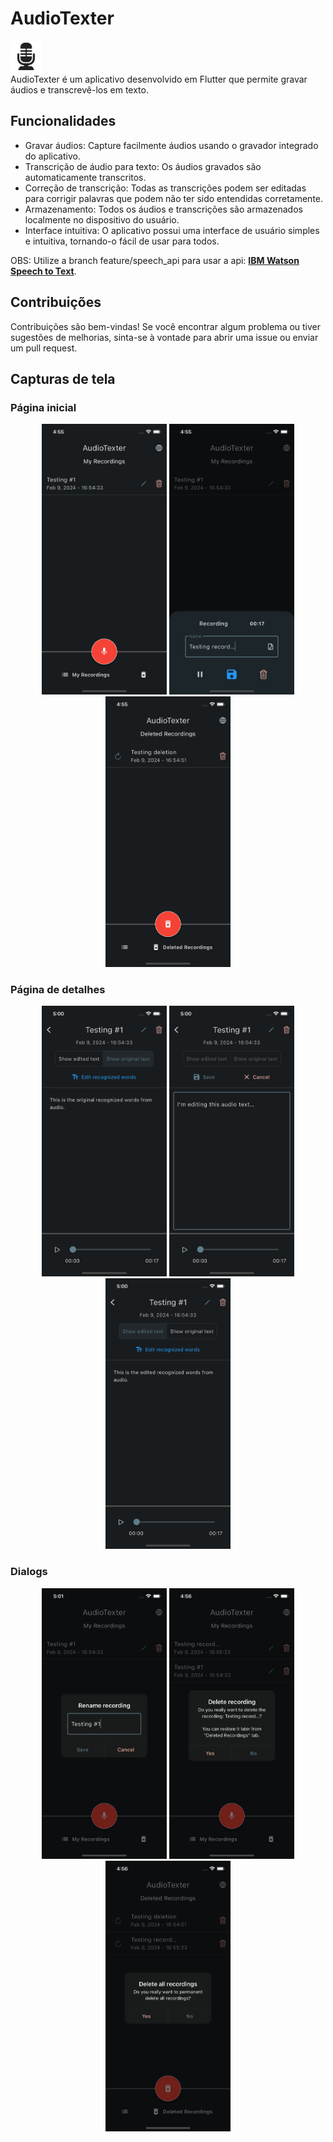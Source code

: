 
# AudioTexter

<img src="assets/logo/logo.png" width="50px" height="50px"/><br>
AudioTexter é um aplicativo desenvolvido em Flutter que permite gravar áudios e transcrevê-los em texto.

## Funcionalidades
- Gravar áudios: Capture facilmente áudios usando o gravador integrado do aplicativo.
- Transcrição de áudio para texto: Os áudios gravados são automaticamente transcritos.
- Correção de transcrição: Todas as transcrições podem ser editadas para corrigir palavras que podem não ter sido entendidas corretamente.
- Armazenamento: Todos os áudios e transcrições são armazenados localmente no dispositivo do usuário.
- Interface intuitiva: O aplicativo possui uma interface de usuário simples e intuitiva, tornando-o fácil de usar para todos.

OBS: Utilize a branch feature/speech_api para usar a api: <a href="https://www.ibm.com/br-pt/products/speech-to-text">**IBM Watson Speech to Text**</a>.

## Contribuições

Contribuições são bem-vindas! Se você encontrar algum problema ou tiver sugestões de melhorias, sinta-se à vontade para abrir uma issue ou enviar um pull request.

## Capturas de tela

### Página inicial
<div align="center">
	<img src="./screenshots/myRecordings.png" width="200px"/>
    <img src="./screenshots/recordingModal.png" width="200px"/>
    <img src="./screenshots/deletedRecordings.png" width="200px"/>
</div>

### Página de detalhes
<div align="center">
    <img src="./screenshots/detailsOriginalText.png" width="200px"/>
    <img src="./screenshots/detailsEditing.png" width="200px"/>
	<img src="./screenshots/detailsEditedText.png" width="200px"/>
</div>

### Dialogs
<div align="center">
    <img src="./screenshots/renamingPopup.png" width="200px"/>
    <img src="./screenshots/deletePopup.png" width="200px"/>
	<img src="./screenshots/deleteAllPopup.png" width="200px"/>
</div>
